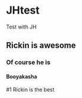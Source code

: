 # JHtest
Test with JH 
## Rickin is awesome
### Of course he is
#### Booyakasha
#1 Rickin is the best 
